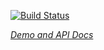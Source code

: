 
<!---

This README is automatically generated from the comments in these files:
iron-button-state.html  iron-control-state.html

Edit those files, and our readme bot will duplicate them over here!
Edit this file, and the bot will squash your changes :)

The bot does some handling of markdown. Please file a bug if it does the wrong
thing! https://github.com/PolymerLabs/tedium/issues

-->

[![Build Status](https://travis-ci.org/PolymerElements/iron-behaviors.svg?branch=master)](https://travis-ci.org/PolymerElements/iron-behaviors)

_[Demo and API Docs](https://elements.polymer-project.org/elements/iron-behaviors)_


<!-- No docs for Polymer.IronButtonState found. -->

<!-- No docs for Polymer.IronControlState found. -->
